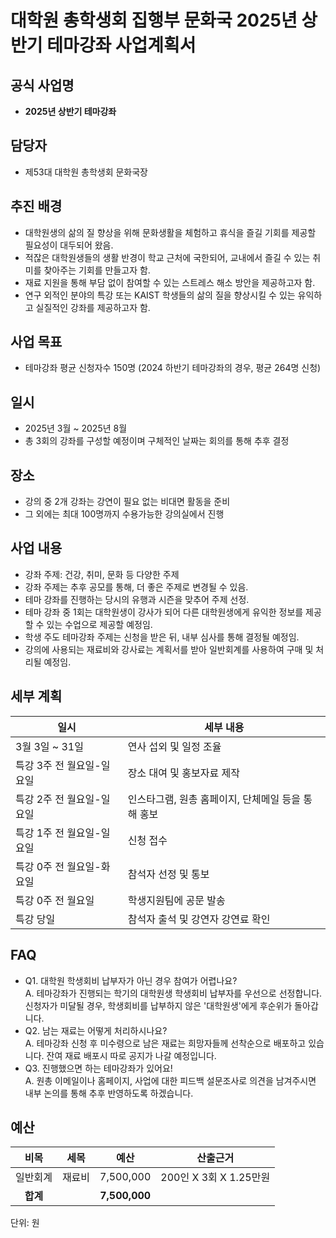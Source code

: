 # 대학원 총학생회 집행부 문화국 2025년 상반기 테마강좌 사업계획서

## 공식 사업명
-	**2025년 상반기 테마강좌**

## 담당자
-	제53대 대학원 총학생회 문화국장

## 추진 배경
-	대학원생의 삶의 질 향상을 위해 문화생활을 체험하고 휴식을 즐길 기회를 제공할 필요성이 대두되어 왔음.
-	적잖은 대학원생들의 생활 반경이 학교 근처에 국한되어, 교내에서 즐길 수 있는 취미를 찾아주는 기회를 만들고자 함.
-	재료 지원을 통해 부담 없이 참여할 수 있는 스트레스 해소 방안을 제공하고자 함.
-	연구 외적인 분야의 특강 또는 KAIST 학생들의 삶의 질을 향상시킬 수 있는 유익하고 실질적인 강좌를 제공하고자 함.

## 사업 목표
-	테마강좌 평균 신청자수 150명 (2024 하반기 테마강좌의 경우, 평균 264명 신청)

## 일시
-	2025년 3월 ~ 2025년 8월
-	총 3회의 강좌를 구성할 예정이며 구체적인 날짜는 회의를 통해 추후 결정

## 장소
-	강의 중 2개 강좌는 강연이 필요 없는 비대면 활동을 준비
-	그 외에는 최대 100명까지 수용가능한 강의실에서 진행

## 사업 내용
-	강좌 주제: 건강, 취미, 문화 등 다양한 주제
-	강좌 주제는 추후 공모를 통해, 더 좋은 주제로 변경될 수 있음.
-	테마 강좌를 진행하는 당시의 유행과 시즌을 맞추어 주제 선정.
-	테마 강좌 중 1회는 대학원생이 강사가 되어 다른 대학원생에게 유익한 정보를 제공할 수 있는 수업으로 제공할 예정임.
-	학생 주도 테마강좌 주제는 신청을 받은 뒤, 내부 심사를 통해 결정될 예정임.
-	강의에 사용되는 재료비와 강사료는 계획서를 받아 일반회계를 사용하여 구매 및 처리될 예정임.

## 세부 계획
|**일시**|**세부 내용**|
|--|--|
| 3월 3일 ~ 31일 |	연사 섭외 및 일정 조율|
| 특강 3주 전 월요일-일요일 |	장소 대여 및 홍보자료 제작|
|특강 2주 전 월요일-일요일 |	인스타그램, 원총 홈페이지, 단체메일 등을 통해 홍보|
| 특강 1주 전 월요일-일요일|	신청 접수|
|특강 0주 전 월요일-화요일|	참석자 선정 및 통보|
|특강 0주 전 월요일|	학생지원팀에 공문 발송|
|특강 당일|	참석자 출석 및 강연자 강연료 확인|

## FAQ
-	Q1. 대학원 학생회비 납부자가 아닌 경우 참여가 어렵나요? <br/> A. 테마강좌가 진행되는 학기의 대학원생 학생회비 납부자를 우선으로 선정합니다. 신청자가 미달될 경우, 학생회비를 납부하지 않은 '대학원생'에게 후순위가 돌아갑니다.
-	Q2. 남는 재료는 어떻게 처리하시나요? <br/> A. 테마강좌 신청 후 미수령으로 남은 재료는 희망자들께 선착순으로 배포하고 있습니다. 잔여 재료 배포시 따로 공지가 나갈 예정입니다.
-	Q3. 진행했으면 하는 테마강좌가 있어요! <br/> A. 원총 이메일이나 홈페이지, 사업에 대한 피드백 설문조사로 의견을 남겨주시면 내부 논의를 통해 추후 반영하도록 하겠습니다.

## 예산

|  **비목** |   **세목**   | **예산** | **산출근거** |
|:----------:|:------------:|:--------:|:--------:|
|일반회계| 재료비 | 7,500,000 | 200인 X 3회 X 1.25만원 |
|  **합계**  |              | **7,500,000**|  |

단위: 원

